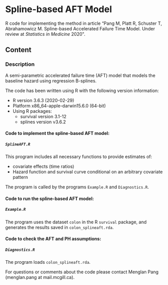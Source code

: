 # Spline-based AFT Model
R code for implementing the method in article “Pang M, Platt R, Schuster T, Abrahamowicz M. Spline-based Accelerated Failure Time Model. Under review at *Statistics in Medicine* 2020".

## Content
### Description
A semi-parametric accelerated failure time (AFT) model that models the baseline hazard using regression B-splines.

The code has been written using R with the following version information:<br/>
- R version 3.6.3 (2020-02-29)<br/> 
- Platform x86_64-apple-darwin15.6.0 (64-bit)<br/> 
- Using R packages:<br/> 
  - survival version 3.1-12
  - splines version v3.6.2
  
#### Code to implement the spline-based AFT model:
##### `SplineAFT.R`
This program includes all necessary functions to provide estimates of:
- covariate effects (time ratios)
- Hazard function and survival curve conditional on an arbitrary covariate pattern

The program is called by the programs `Example.R` and `Diagnostics.R`. 

#### Code to run the spline-based AFT model:
##### `Example.R`
The program uses the dataset `colon` in the R `survival` package, and generates the results saved in  `colon_splineaft.rda`.

#### Code to check the AFT and PH assumptions:
##### `Diagnostics.R`
The program loads `colon_splineaft.rda`.

For questions or comments about the code please contact Menglan Pang (menglan.pang at mail.mcgill.ca).
